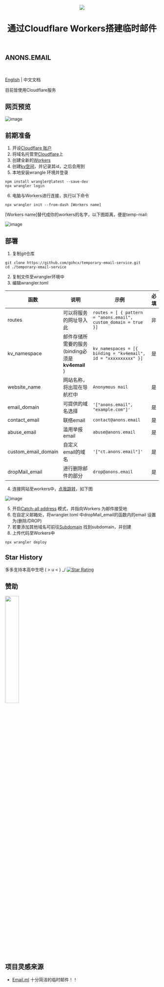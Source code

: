 <div align="center">
<img src="https://media1.tenor.com/m/H8h2JQ-qYUkAAAAC/email-email-marketing.gif"/>

# 通过Cloudflare Workers搭建临时邮件

</div>
<br />

## ANONS.EMAIL
<br />

[English](/README_en.md) | 中文文档

目前皆使用Cloudflare服务

## 网页预览
![image](https://github.com/gohcx/temporary-email-service/assets/63181027/c6cec50f-d12a-424c-904d-8ae6835f0f59)

## 前期准备
1.   开设[Cloudflare 账户](https://dash.cloudflare.com/sign-up)
2.   将域名托管至[Cloudflare](https://dash.cloudflare.com/?to=/:account/add-site)上
3.   创建全新的[Workers](https://dash.cloudflare.com/?to=/:account/workers-and-pages/create/workers/new)
4.   创建[kv空间](https://dash.cloudflare.com/?to=/:account/workers/kv/namespaces)，并记录其id，之后会用到
5.   本地安装wrangle 环境并登录
```
npm install wrangler@latest --save-dev
npx wrangler login
```
6.   电脑与Workers进行连接，执行以下命令
```
npx wrangler init --from-dash [Workers name]
```
[Workers name]替代成你的workers的名字，以下图距离，便是temp-mail:

![image](https://github.com/gohcx/temporary-email-service/assets/63181027/04ba81b5-ce63-4b4a-854c-c883fb08ed4d)

## 部署
1.   复制git仓库
```
git clone https://github.com/gohcx/temporary-email-service.git
cd ./temporary-email-service
```
2.   复制文件至wrangler环境中
3.   编辑wrangler.toml

| 函数                    | 说明                                           | 示例                                                           | 必填 |
| ---------------------- | ---------------------------------------------- | -------------------------------------------------------------- | -- |
| routes                 | 可以将服务的网址导入此                           | `routes = [ { pattern = "anons.email", custom_domain = true }]`| 非 |
| kv_namespace           | 邮件存储所需要的服务(binding必须是 **kv4email** )| `kv_namespaces = [{ binding = "kv4email", id = "xxxxxxxxxx" }]`| 是 |
| website_name           | 网站名称，将出现在导航栏中                       | `Anonymous mail`                                               | 是 |
| email_domain           | 可提供的域名选择                                | `'["anons.email", "example.com"]'`                             | 是 |
| contact_email          | 联络email                                      | `contact@anons.email`                                          | 是 |
| abuse_email            | 滥用举报email                                  | `abuse@anons.email`                                             | 是 | 
| custom_email_domain    | 自定义email的域名                              | `'["ct.anons.email"]'`                                          | 是 | 
| dropMail_email         | 进行删除邮件的部分                              | `drop@anons.email`                                              | 是 | 

4.   连接网站至workers中，[点我跳转](https://dash.cloudflare.com/?to=/:account/:zone/workers)，如下图

![image](https://github.com/gohcx/temporary-email-service/assets/63181027/90d685b1-229c-4300-acc5-cdd75a8863a4)

5.   开启[Catch-all address](https://dash.cloudflare.com/?to=/:account/:zone/email/routing/routes) 模式，并指向Workers 为邮件接受地
6.   在自定义邮箱处，将wrangler.toml 中dropMail_email的函数内的email 设置为(删除/DROP)
7.   若要添加其他域名可前往[Subdomain](https://dash.cloudflare.com/?to=/:account/:zone/email/routing/settings) 找到subdomain，并创建
8.   上传代码至Workers中
```
npx wrangler deploy
```

## Star History
多多支持本高中生吧 \( > u < ) _/
[![Star Rating](https://api.star-history.com/svg?repos=gohcx/temporary-email-service&type=Date)](https://star-history.com/#gohcx/temporary-email-service&Date)

## 赞助
<img src="https://assets-global.website-files.com/5c14e387dab576fe667689cf/64f1a9ddd0246590df69ea06_kofi_short_button_white%402x.png" width="30%"/>

## 项目灵感来源
 - [Email.ml](https://email.ml) 十分简洁的临时邮件！！
